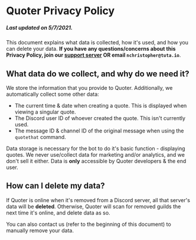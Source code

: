 # Quoter Privacy Policy

##### Last updated on 5/7/2021.

This document explains what data is collected, how it's used, and how you can delete your data. **If you have any questions/concerns about this Privacy Policy, join our [support server](https://discord.gg/QzXTgS2CNk) OR email `nchristopher@tuta.io`**.

## What data do we collect, and why do we need it?

We store the information that you provide to Quoter. Additionally, we automatically collect some other data:

-   The current time & date when creating a quote. This is displayed when viewing a singular quote.
-   The Discord user ID of whoever created the quote. This isn't currently used.
-   The message ID & channel ID of the original message when using the `quotethat` command.

Data storage is necessary for the bot to do it's basic function - displaying quotes. We never use/collect data for marketing and/or analytics, and we don't sell it either. Data is **only** accessible by Quoter developers & the end user.

## How can I delete my data?

If Quoter is online when it's removed from a Discord server, all that server's data will be **deleted**. Otherwise, Quoter will scan for removed guilds the next time it's online, and delete data as so.

You can also contact us (refer to the beginning of this document) to manually remove your data.
